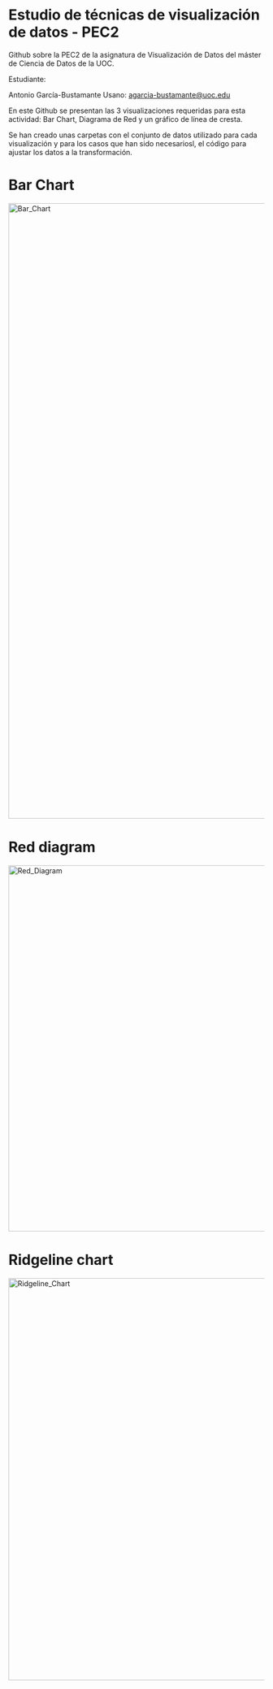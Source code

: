 # Estudio de técnicas de visualización de datos - PEC2

Github sobre la PEC2 de la asignatura de Visualización de Datos del máster de Ciencia de Datos de la UOC.

Estudiante:

Antonio García-Bustamante Usano: agarcia-bustamante@uoc.edu

En este Github se presentan las 3 visualizaciones requeridas para esta actividad: Bar Chart, Diagrama de Red y un gráfico de línea de cresta.

Se han creado unas carpetas con el conjunto de datos utilizado para cada visualización y para los casos que han sido necesariosl, el código para ajustar los datos a la transformación.


# Bar Chart

<img width="1212" alt="Bar_Chart" src="https://user-images.githubusercontent.com/117852659/232336095-5cf7c308-a95b-471f-87a5-99fd407eca17.png">

# Red diagram

<img width="721" alt="Red_Diagram" src="https://user-images.githubusercontent.com/117852659/232808902-10d9c7bf-7e92-42ae-898b-3e93a2e8a83d.png">

# Ridgeline chart

<img width="792" alt="Ridgeline_Chart" src="https://user-images.githubusercontent.com/117852659/232691649-41f1de6e-6f8c-4c75-8190-5b45b266d5eb.png">


